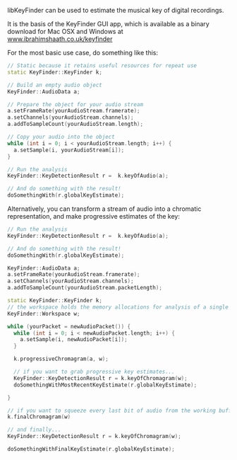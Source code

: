 libKeyFinder can be used to estimate the musical key of digital recordings.

It is the basis of the KeyFinder GUI app, which is available as a binary download for Mac OSX and Windows at www.ibrahimshaath.co.uk/keyfinder

For the most basic use case, do something like this:
  
```c++
// Static because it retains useful resources for repeat use
static KeyFinder::KeyFinder k;

// Build an empty audio object
KeyFinder::AudioData a;

// Prepare the object for your audio stream
a.setFrameRate(yourAudioStream.framerate);
a.setChannels(yourAudioStream.channels);
a.addToSampleCount(yourAudioStream.length);

// Copy your audio into the object
while (int i = 0; i < yourAudioStream.length; i++) {
  a.setSample(i, yourAudioStream[i]);
}

// Run the analysis
KeyFinder::KeyDetectionResult r =  k.keyOfAudio(a);

// And do something with the result!
doSomethingWith(r.globalKeyEstimate);
```

Alternatively, you can transform a stream of audio into a chromatic representation, and make progressive estimates of the key:

```c++
// Run the analysis
KeyFinder::KeyDetectionResult r =  k.keyOfAudio(a);

// And do something with the result!
doSomethingWith(r.globalKeyEstimate);

KeyFinder::AudioData a;
a.setFrameRate(yourAudioStream.framerate);
a.setChannels(yourAudioStream.channels);
a.addToSampleCount(yourAudioStream.packetLength);

static KeyFinder::KeyFinder k;
// the workspace holds the memory allocations for analysis of a single track
KeyFinder::Workspace w;

while (yourPacket = newAudioPacket()) {
  while (int i = 0; i < newAudioPacket.length; i++) {
    a.setSample(i, newAudioPacket[i]);
  }

  k.progressiveChromagram(a, w);

  // if you want to grab progressive key estimates...
  KeyFinder::KeyDetectionResult r = k.keyOfChromagram(w);
  doSomethingWithMostRecentKeyEstimate(r.globalKeyEstimate);

}

// if you want to squeeze every last bit of audio from the working buffer...
k.finalChromagram(w)

// and finally...
KeyFinder::KeyDetectionResult r = k.keyOfChromagram(w);

doSomethingWithFinalKeyEstimate(r.globalKeyEstimate);
```
